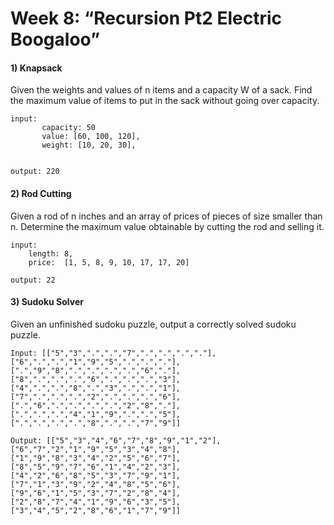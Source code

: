 # Week 8: “Recursion Pt2 Electric Boogaloo”

#### 1) Knapsack
Given the weights and values of n items and a capacity W of a sack. Find the maximum value of items to put in the sack without going over capacity.
```
input:
       capacity: 50
       value: [60, 100, 120],
       weight: [10, 20, 30],


output: 220
```
#### 2) Rod Cutting
Given a rod of n inches and an array of prices of pieces of size smaller than n. Determine the maximum value obtainable by cutting the rod and selling it.

```
input:
    length: 8,
    price:  [1, 5, 8, 9, 10, 17, 17, 20]

output: 22
```
#### 3) Sudoku Solver
Given an unfinished sudoku puzzle, output a correctly solved sudoku puzzle.
```
Input: [["5","3",".",".","7",".",".",".","."],["6",".",".","1","9","5",".",".","."],[".","9","8",".",".",".",".","6","."],["8",".",".",".","6",".",".",".","3"],["4",".",".","8",".","3",".",".","1"],["7",".",".",".","2",".",".",".","6"],[".","6",".",".",".",".","2","8","."],[".",".",".","4","1","9",".",".","5"],[".",".",".",".","8",".",".","7","9"]]

Output: [["5","3","4","6","7","8","9","1","2"],["6","7","2","1","9","5","3","4","8"],["1","9","8","3","4","2","5","6","7"],["8","5","9","7","6","1","4","2","3"],["4","2","6","8","5","3","7","9","1"],["7","1","3","9","2","4","8","5","6"],["9","6","1","5","3","7","2","8","4"],["2","8","7","4","1","9","6","3","5"],["3","4","5","2","8","6","1","7","9"]]
```
